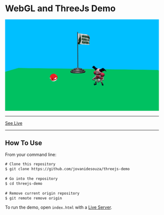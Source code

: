 # WebGL and ThreeJs Demo

![Image](demo.gif)

---

[See Live](https://jovanidesouza.github.io/threejs-demo/)

---

## How To Use
From your command line:
```
# Clone this repository
$ git clone https://github.com/jovanidesouza/threejs-demo

# Go into the repository
$ cd threejs-demo

# Remove current origin repository
$ git remote remove origin

```

To run the demo, open `index.html` with a [Live Server](https://marketplace.visualstudio.com/items?itemName=ritwickdey.LiveServer).
